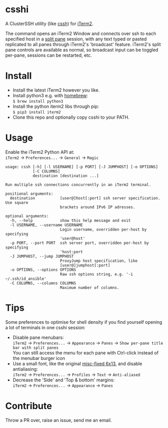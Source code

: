 # csshi
A ClusterSSH utility (like [cssh](https://github.com/duncs/clusterssh)) for [iTerm2](https://iterm2.com/).

The command opens an iTerm2 Window and connects over ssh to each specified host in a [split pane](https://iterm2.com/features.html) session, with any text typed or pasted replicated to all panes through iTerm2's 'broadcast' feature. iTerm2's split pane controls are available as normal, so broadcast input can be toggled per-pane, sessions can be restarted, etc.

# Install
* Install the latest iTerm2 however you like.
* Install python3 e.g. with [homebrew](https://brew.sh/):  
```$ brew install python3```
* Install the python iterm2 libs through pip:  
```$ pip3 install iterm2```
* Clone this repo and optionally copy csshi to your PATH.

# Usage
Enable the iTerm2 Python API at:  
`iTerm2` -> `Preferences...` -> `General` -> `Magic`  

```text
usage: cssh [-h] [-l USERNAME] [-p PORT] [-J JUMPHOST] [-o OPTIONS]
            [-C COLUMNS]
            destination [destination ...]

Run multiple ssh connections concurrently in an iTerm2 terminal.

positional arguments:
  destination           [user@]host[:port] ssh server specification. Use square
                        brackets around IPv6 IP adresses.

optional arguments:
  -h, --help            show this help message and exit
  -l USERNAME, --username USERNAME
                        Login username, overridden per-host by specifying
                        'user@host'
  -p PORT, --port PORT  ssh server port, overridden per-host by specifying
                        'host:port
  -J JUMPHOST, --jump JUMPHOST
                        ProxyJump host specification, like
                        [user@]jumphost[:port]
  -o OPTIONS, --options OPTIONS
                        Raw ssh options string, e.g. '-i ~/.ssh/id_ansible'
  -C COLUMNS, --columns COLUMNS
                        Maximum number of columns.
```

# Tips
Some preferences to optimise for shell density if you find yourself opening a lot of terminals in one csshi session:
* Disable pane menubars:  
`iTerm2` -> `Preferences...` -> `Appearance` -> `Panes` -> `Show per-pane title bar with split panes`  
You can still access the menu for each pane with Ctrl-click instead of the menubar burger icon
* Use a small font, like the original [misc-fixed 6x13](https://monkey.org/~marius/beautiful-fixed-width-fonts-for-osx.html), and disable antialiasing:  
`iTerm2` -> `Preferences...` -> `Profiles` -> `Text` -> `Anti-aliased`
* Decrease the 'Side' and 'Top & bottom' margins:  
`iTerm2` -> `Preferences...` -> `Appearance` -> `Panes`

# Contribute
Throw a PR over, raise an issue, send me an email.
